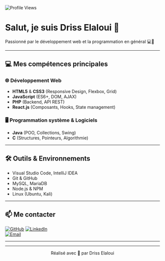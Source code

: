 <img src="https://komarev.com/ghpvc/?username=drisselaloui&color=blue" alt="Profile Views"/>

# Salut, je suis **Driss Elaloui** 👋  
Passionné par le développement web et la programmation en général 💻🚀

---

## 💻 Mes compétences principales

### 🌐 Développement Web  
- **HTML5** & **CSS3** (Responsive Design, Flexbox, Grid)  
- **JavaScript** (ES6+, DOM, AJAX)  
- **PHP** (Backend, API REST)  
- **React.js** (Composants, Hooks, State management)  

### 🖥️ Programmation système & Logiciels  
- **Java** (POO, Collections, Swing)  
- **C** (Structures, Pointeurs, Algorithmie)  

---

## 🛠️ Outils & Environnements  
- Visual Studio Code, IntelliJ IDEA  
- Git & GitHub  
- MySQL, MariaDB  
- Node.js & NPM  
- Linux (Ubuntu, Kali)  

---

## 📫 Me contacter  
[![GitHub](https://img.shields.io/badge/GitHub-181717?style=for-the-badge&logo=github&logoColor=white)](https://github.com/DrissElalaoui)
[![LinkedIn](https://img.shields.io/badge/LinkedIn-0077B5?style=for-the-badge&logo=linkedin&logoColor=white)](https://www.linkedin.com/feed/)  
[![Email](https://img.shields.io/badge/Email-D14836?style=for-the-badge&logo=gmail&logoColor=white)](mailto:drissaloui@gmail.com)  

---



---

<p align="center">Réalisé avec 💙 par Driss Elaloui</p>
